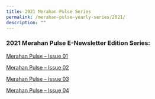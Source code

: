 ```yaml
---
title: 2021 Merahan Pulse Series
permalink: /merahan-pulse-yearly-series/2021/
description: ""
---
```

### 2021 Merahan Pulse E-Newsletter Edition Series:

[Merahan Pulse – Issue 01](/files/mpi1.pdf)

[Merahan Pulse – Issue 02](https://staging.d1w3gt6qa53vq2.amplifyapp.com/images/mpi2.png)

[Merahan Pulse – Issue 03](https://staging.d1w3gt6qa53vq2.amplifyapp.com/images/mpi3.png)

[Merahan Pulse – Issue 04](https://staging.d1w3gt6qa53vq2.amplifyapp.com/images/mpi4.png)
 